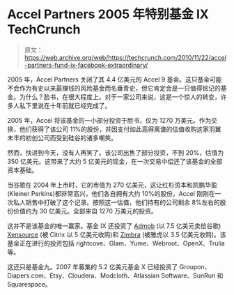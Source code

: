 # Accel Partners 2005 年特别基金 IX TechCrunch

> 原文：<https://web.archive.org/web/https://techcrunch.com/2010/11/22/accel-partners-fund-ix-facebook-extraordinary/>

2005 年，Accel Partners 关闭了其 4.4 亿美元的 Accel 9 基金。这只基金可能不会作为有史以来最赚钱的风险基金而名垂青史，但它肯定会是一只值得铭记的基金。为什么？脸书，在很大程度上。对于一家公司来说，这是一个惊人的转变，许多人私下里说在十年前就已经完成了。

2005 年，Accel 将该基金的一小部分投资于脸书，仅为 1270 万美元。作为交换，他们获得了该公司 11%的股份，并因支付如此高得离谱的估值收购这家羽翼未丰的初创公司而受到硅谷的诸多嘲笑。

然而，快进到今天，没有人再笑了。该公司出售了部分投资，不到 20%，估值为 350 亿美元。这带来了大约 5 亿美元的现金，在一次交易中偿还了该基金的全部资本基础。

当谷歌在 2004 年上市时，它的市值为 270 亿美元，这让红杉资本和凯鹏华盈(Kleiner Perkins)都非常高兴，他们各自拥有大约 10%的股份。Accel 刚刚在一次私人销售中打破了这个记录。按照这一估值，他们持有的公司剩余 8%左右的股份价值约为 30 亿美元。全部来自 1270 万美元的投资。

这并不是该基金的唯一赢家。基金 IX 还投资了 [Admob](https://web.archive.org/web/20230202222016/http://www.crunchbase.com/company/admob) (以 7.5 亿美元卖给谷歌) [Xensource](https://web.archive.org/web/20230202222016/http://www.crunchbase.com/company/xensource) (被 Citrix 以 5 亿美元收购)和 [Zimbra](https://web.archive.org/web/20230202222016/http://www.crunchbase.com/company/zimbra) (被雅虎以 3.5 亿美元收购)。该基金正在进行的投资包括 rightcove、Glam、Yume、Webroot、OpenX、Trulia 等。

这还只是基金九。2007 年募集的 5.2 亿美元基金 X 已经投资了 Groupon、Diapers.com、Etsy、Cloudera、Modcloth、Atlassian Software、SunRun 和 Squarespace。